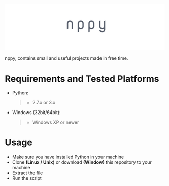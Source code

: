 <img src="cover.png">

nppy, contains small and useful projects made in free time.

# Requirements and Tested Platforms
* Python:
  > * 2.7.x or 3.x

* Windows (32bit/64bit):
  > * Windows XP or newer

# Usage
- Make sure you have installed Python in your machine
- Clone **(Linux / Unix)** or download **(Window)** this repository to your machine
- Extract the file
- Run the script
